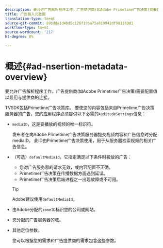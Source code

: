 ```yaml
---
description: 要允许广告解析程序工作，广告提供商(如Adobe Primetime广告决策)需要配置值以启用与提供商的连接。
title: 广告插入元数据
translation-type: tm+mt
source-git-commit: 89bdda1d4bd5c126f19ba75a819942df901183d1
workflow-type: tm+mt
source-wordcount: '217'
ht-degree: 0%

---
```



# 概述{#ad-nsertion-metadata-overview}

要允许广告解析程序工作，广告提供商(如Adobe Primetime广告决策)需要配置值以启用与提供商的连接。

TVSDK包括Primetime广告决策库。 要使您的内容包括来自Primetime广告决策服务器的广告，您的应用程序必须提供以下必需的`AuditudeSettings`信息：

* `mediaID`，这是要播放的视频的唯一标识符。

   发布者在向Adobe Primetime广告决策服务器提交视频内容和广告信息时分配mediaID。 此ID由Primetime广告决策使用，用于从服务器检索视频的相关广告信息。

* （可选）`defaultMediaId`，它指定满足以下条件时投放的广告：

   * 您对广告服务器的请求无效，或内容配置不正确。
   * Primetime广告决策在传播数据方面遇到延误。
   * Primetime广告决策后端进程之一出现故障或不可用。

   >[!TIP]
   >
   >Adobe建议使用`defaultMediaId`。

* 由Adobe分配的`zoneID`标识您的公司或网站。
* 您分配的广告服务器的域。
* 其他定位参数。

   您可以根据您的需求和广告提供商的需求包含这些参数。